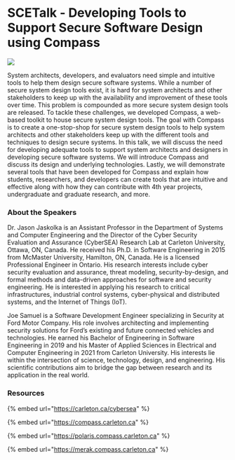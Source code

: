 # SCETalk - Developing Tools to Support Secure Software Design using Compass

![](../../.gitbook/assets/SCETalk\_secure\_software\_1.png)

System architects, developers, and evaluators need simple and intuitive tools to help them design secure software systems. While a number of secure system design tools exist, it is hard for system architects and other stakeholders to keep up with the availability and improvement of these tools over time. This problem is compounded as more secure system design tools are released. To tackle these challenges, we developed Compass, a web-based toolkit to house secure system design tools. The goal with Compass is to create a one-stop-shop for secure system design tools to help system architects and other stakeholders keep up with the different tools and techniques to design secure systems. In this talk, we will discuss the need for developing adequate tools to support system architects and designers in developing secure software systems. We will introduce Compass and discuss its design and underlying technologies. Lastly, we will demonstrate several tools that have been developed for Compass and explain how students, researchers, and developers can create tools that are intuitive and effective along with how they can contribute with 4th year projects, undergraduate and graduate research, and more.

### About the Speakers

Dr. Jason Jaskolka is an Assistant Professor in the Department of Systems and Computer Engineering and the Director of the Cyber Security Evaluation and Assurance (CyberSEA) Research Lab at Carleton University, Ottawa, ON, Canada. He received his Ph.D. in Software Engineering in 2015 from McMaster University, Hamilton, ON, Canada. He is a licensed Professional Engineer in Ontario. His research interests include cyber security evaluation and assurance, threat modeling, security-by-design, and formal methods and data-driven approaches for software and security engineering. He is interested in applying his research to critical infrastructures, industrial control systems, cyber-physical and distributed systems, and the Internet of Things (IoT).

Joe Samuel is a Software Development Engineer specializing in Security at Ford Motor Company. His role involves architecting and implementing security solutions for Ford’s existing and future connected vehicles and technologies. He earned his Bachelor of Engineering in Software Engineering in 2019 and his Master of Applied Sciences in Electrical and Computer Engineering in 2021 from Carleton University. His interests lie within the intersection of science, technology, design, and engineering. His scientific contributions aim to bridge the gap between research and its application in the real world.

### Resources

{% embed url="https://carleton.ca/cybersea" %}

{% embed url="https://compass.carleton.ca" %}

{% embed url="https://polaris.compass.carleton.ca" %}

{% embed url="https://merak.compass.carleton.ca" %}


